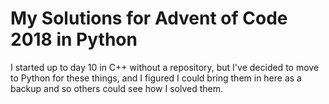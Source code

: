 # My Solutions for Advent of Code 2018 in Python

I started up to day 10 in C++ without a repository, but I've decided to move to Python for these things, and I figured I could bring
them in here as a backup and so others could see how I solved them.
